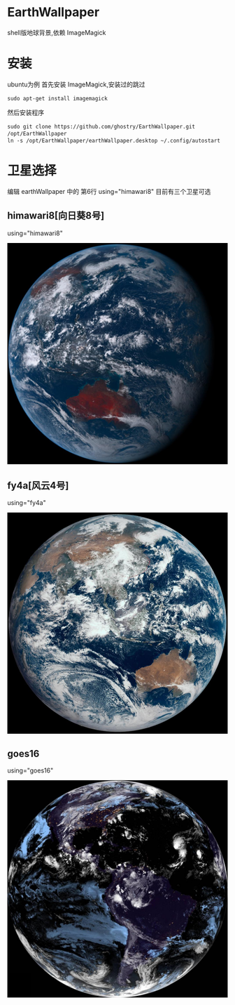 # EarthWallpaper
shell版地球背景,依赖 ImageMagick

# 安装
ubuntu为例
首先安装 ImageMagick,安装过的跳过
```
sudo apt-get install imagemagick
```

然后安装程序
```
sudo git clone https://github.com/ghostry/EarthWallpaper.git /opt/EarthWallpaper
ln -s /opt/EarthWallpaper/earthWallpaper.desktop ~/.config/autostart
```

# 卫星选择
编辑 earthWallpaper 中的 第6行 using="himawari8"
目前有三个卫星可选

## himawari8[向日葵8号]
using="himawari8"

![向日葵8号](himawari8.jpg)

## fy4a[风云4号]
using="fy4a"

![风云4号](fy4a.jpg)

## goes16
using="goes16"

![GOES16](goes16.jpg)
